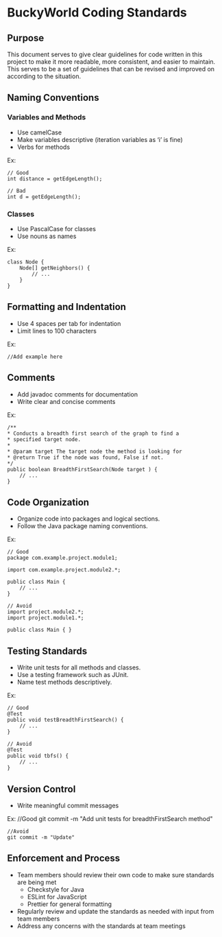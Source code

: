 # BuckyWorld Coding Standards

## Purpose

This document serves to give clear guidelines for code written in this project to make it more readable, more consistent, and easier to maintain. This serves to be a set of guidelines that can be revised and improved on according to the situation.

## Naming Conventions

### Variables and Methods

- Use camelCase
- Make variables descriptive (iteration variables as ‘i’ is fine)
- Verbs for methods

Ex: 

	// Good
	int distance = getEdgeLength();

	// Bad
	int d = getEdgeLength();

### Classes
- Use PascalCase for classes
- Use nouns as names

Ex: 

	class Node {
		Node[] getNeighbors() {
			// ...
		}
	}

## Formatting and Indentation

- Use 4 spaces per tab for indentation
- Limit lines to 100 characters

Ex: 

	//Add example here


## Comments
- Add javadoc comments for documentation
- Write clear and concise comments

Ex: 

	/**
	* Conducts a breadth first search of the graph to find a 
	* specified target node.
	* 
	* @param target The target node the method is looking for
	* @return True if the node was found, False if not.
	*/
	public boolean BreadthFirstSearch(Node target ) {
		// ...
	}

## Code Organization
- Organize code into packages and logical sections.
- Follow the Java package naming conventions.

Ex: 

	// Good
	package com.example.project.module1;

	import com.example.project.module2.*;

	public class Main {
		// ...
	}

	// Avoid
	import project.module2.*;
	import project.module1.*;

	public class Main { }


## Testing Standards
- Write unit tests for all methods and classes.
- Use a testing framework such as JUnit.
- Name test methods descriptively.

Ex: 

	// Good
	@Test
	public void testBreadthFirstSearch() {
		// ...
	}

	// Avoid
	@Test
	public void tbfs() {
		// ...
	}

## Version Control
- Write meaningful commit messages

Ex: 
	//Good
	git commit -m "Add unit tests for breadthFirstSearch method"

	//Avoid
	git commit -m "Update"

## Enforcement and Process
- Team members should review their own code to make sure standards are being met
	- Checkstyle for Java 
	- ESLint for JavaScript
	- Prettier for general formatting
- Regularly review and update the standards as needed with input from team members
- Address any concerns with the standards at team meetings

